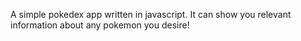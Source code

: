 A simple pokedex app written in javascript. It can show you relevant information about any pokemon you desire!
